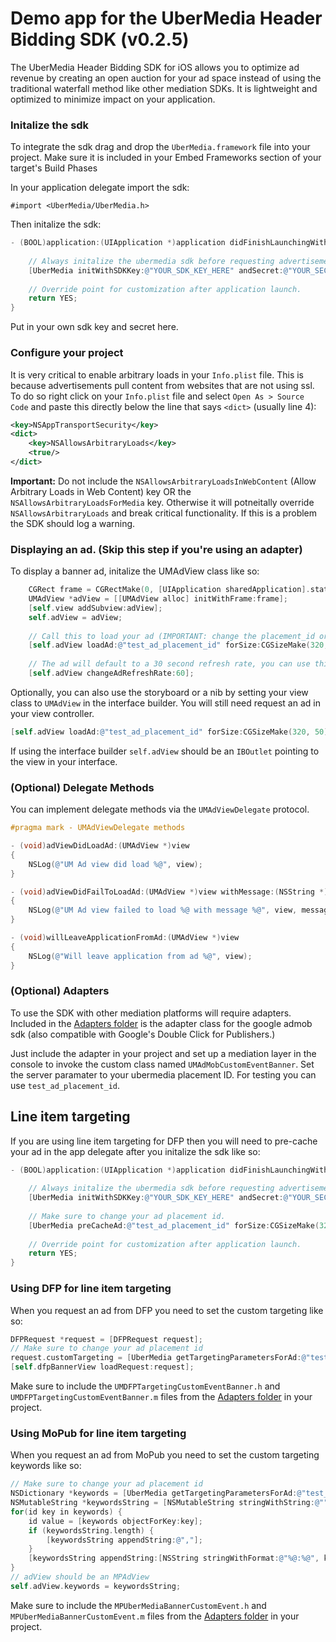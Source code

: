 # Demo app for the UberMedia Header Bidding SDK (v0.2.5)

The UberMedia Header Bidding SDK for iOS allows you to optimize ad revenue by creating an open auction for your ad space instead of using the traditional waterfall method like other mediation SDKs. It is lightweight and optimized to minimize impact on your application.

### Initalize the sdk
To integrate the sdk drag and drop the `UberMedia.framework` file into your project.
Make sure it is included in your Embed Frameworks section of your target's Build Phases

In your application delegate import the sdk:

`#import <UberMedia/UberMedia.h>`

Then initalize the sdk:
```objective-c
- (BOOL)application:(UIApplication *)application didFinishLaunchingWithOptions:(NSDictionary *)launchOptions {
    
    // Always initalize the ubermedia sdk before requesting advertisements.
    [UberMedia initWithSDKKey:@"YOUR_SDK_KEY_HERE" andSecret:@"YOUR_SECRET_KEY_HERE"];
    
    // Override point for customization after application launch.
    return YES;
}
```
Put in your own sdk key and secret here.

### Configure your project

It is very critical to enable arbitrary loads in your `Info.plist` file. This is because advertisements pull content from websites that are not using ssl. To do so right click on your `Info.plist` file and select `Open As > Source Code` and paste this directly below the line that says `<dict>` (usually line 4):

```xml
<key>NSAppTransportSecurity</key>
<dict>
	<key>NSAllowsArbitraryLoads</key>
	<true/>
</dict>
```
**Important:** Do not include the `NSAllowsArbitraryLoadsInWebContent` (Allow Arbitrary Loads in Web Content) key OR the `NSAllowsArbitraryLoadsForMedia` key. Otherwise it will potneitally override `NSAllowsArbitraryLoads` and break critical functionality. If this is a problem the SDK should log a warning.

### Displaying an ad. (Skip this step if you're using an adapter)
To display a banner ad, initalize the UMAdView class like so:
```objective-c
    CGRect frame = CGRectMake(0, [UIApplication sharedApplication].statusBarFrame.size.height, self.view.frame.size.width, 50);
    UMAdView *adView = [[UMAdView alloc] initWithFrame:frame];
    [self.view addSubview:adView];
    self.adView = adView;
    
    // Call this to load your ad (IMPORTANT: change the placement_id or you will only get test ads.)
    [self.adView loadAd:@"test_ad_placement_id" forSize:CGSizeMake(320, 50)];
    
    // The ad will default to a 30 second refresh rate, you can use this method to change the refresh rate. Set to 0 to disable refreshing.
    [self.adView changeAdRefreshRate:60];
```

Optionally, you can also use the storyboard or a nib by setting your view class to `UMAdView` in the interface builder.
You will still need request an ad in your view controller.
```objective-c
[self.adView loadAd:@"test_ad_placement_id" forSize:CGSizeMake(320, 50)];
```

If using the interface builder `self.adView` should be an `IBOutlet` pointing to the view in your interface.

### (Optional) Delegate Methods

You can implement delegate methods via the `UMAdViewDelegate` protocol.

```objective-c
#pragma mark - UMAdViewDelegate methods

- (void)adViewDidLoadAd:(UMAdView *)view
{
    NSLog(@"UM Ad view did load %@", view);
}

- (void)adViewDidFailToLoadAd:(UMAdView *)view withMessage:(NSString *)message
{
    NSLog(@"UM Ad view failed to load %@ with message %@", view, message);
}

- (void)willLeaveApplicationFromAd:(UMAdView *)view
{
    NSLog(@"Will leave application from ad %@", view);
}
```

### (Optional) Adapters

To use the SDK with other mediation platforms will require adapters. Included in the [Adapters folder](https://github.com/cintric/ubermedia-sdk-ios-demo/tree/master/Adapters) is the adapter class for the google admob sdk (also compatible with Google's Double Click for Publishers.)

Just include the adapter in your project and set up a mediation layer in the console to invoke the custom class named `UMAdMobCustomEventBanner`. Set the server paramater to your ubermedia placement ID. For testing you can use `test_ad_placement_id`. 

## Line item targeting

If you are using line item targeting for DFP then you will need to pre-cache your ad in the app delegate after you initalize the sdk like so:

```objective-c
- (BOOL)application:(UIApplication *)application didFinishLaunchingWithOptions:(NSDictionary *)launchOptions {
    
    // Always initalize the ubermedia sdk before requesting advertisements.
    [UberMedia initWithSDKKey:@"YOUR_SDK_KEY_HERE" andSecret:@"YOUR_SECRET_KEY_HERE"];
    
    // Make sure to change your ad placement id.
    [UberMedia preCacheAd:@"test_ad_placement_id" forSize:CGSizeMake(320, 50)];
    
    // Override point for customization after application launch.
    return YES;
}
```

### Using DFP for line item targeting
When you request an ad from DFP you need to set the custom targeting like so:
```objective-c
DFPRequest *request = [DFPRequest request];
// Make sure to change your ad placement id
request.customTargeting = [UberMedia getTargetingParametersForAd:@"test_ad_placement_id"];
[self.dfpBannerView loadRequest:request];
```

Make sure to include the `UMDFPTargetingCustomEventBanner.h` and `UMDFPTargetingCustomEventBanner.m` files from the [Adapters folder](https://github.com/cintric/ubermedia-sdk-ios-demo/tree/master/Adapters) in your project.

### Using MoPub for line item targeting

When you request an ad from MoPub you need to set the custom targeting keywords like so:
```objective-c
// Make sure to change your ad placement id
NSDictionary *keywords = [UberMedia getTargetingParametersForAd:@"test_ad_placement_id"];
NSMutableString *keywordsString = [NSMutableString stringWithString:@""];
for(id key in keywords) {
    id value = [keywords objectForKey:key];
    if (keywordsString.length) {
        [keywordsString appendString:@","];
    }
    [keywordsString appendString:[NSString stringWithFormat:@"%@:%@", key, value]];
}
// adView should be an MPAdView
self.adView.keywords = keywordsString;
```

Make sure to include the `MPUberMediaBannerCustomEvent.h` and `MPUberMediaBannerCustomEvent.m` files from the [Adapters folder](https://github.com/cintric/ubermedia-sdk-ios-demo/tree/master/Adapters) in your project.


